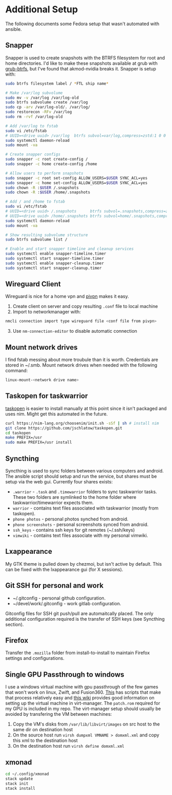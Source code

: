 # Additional Setup

The following documents some Fedora setup that wasn't automated with ansible.

## Snapper

Snapper is used to create snapshots with the BTRFS filesystem for root and home
directories. I'd like to make these snapshots available at grub with 
[grub-btrfs](https://github.com/Antynea/grub-btrfs), but I've found that 
akmod-nvidia breaks it. Snapper is setup with:

```bash
sudo btrfs filesystem label / *FTL ship name*

# Make /var/log subvolume
sudo mv -v /var/log /var/log-old
sudo btrfs subvolume create /var/log
sudo cp -arv /var/log-old/. /var/log/
sudo restorecon -RFv /var/log
sudo rm -rvf /var/log-old

# Add /var/log to fstab
sudo vi /etc/fstab
# UUID=<drive uuid> /var/log  btrfs subvol=var/log,compress=zstd:1 0 0
sudo systemctl daemon-reload
sudo mount -va

# Create snapper configs
sudo snapper -c root create-config /
sudo snapper -c home create-config /home

# Allow users to perform snapshots
sudo snapper -c root set-config ALLOW_USERS=$USER SYNC_ACL=yes
sudo snapper -c home set-config ALLOW_USERS=$USER SYNC_ACL=yes
sudo chown -R :$USER /.snapshots
sudo chown -R :$USER /home/.snapshots

# Add / and /home to fstab
sudo vi /etc/fstab
# UUID=<drive uuid> /.snapshots      btrfs subvol=.snapshots,compress=zstd:1 0 0
# UUID=<drive uuid> /home/.snapshots btrfs subvol=home/.snapshots,compress=zstd:1 0 0
sudo systemctl daemon-reload
sudo mount -va

# Show resulting subvolume structure
sudo btrfs subvolume list /

# Enable and start snapper timeline and cleanup services
sudo systemctl enable snapper-timeline.timer
sudo systemctl start snapper-timeline.timer 
sudo systemctl enable snapper-cleanup.timer
sudo systemctl start snapper-cleanup.timer
```

## Wireguard Client

Wireguard is nice for a home vpn and [pivpn](https://pivpn.io/) makes it easy.

1. Create client on server and copy resulting `.conf` file to local machine
2. Import to networkmanager with:
```bash
nmcli connection import type wireguard file <conf file from pivpn>
```
3. Use `nm-connection-editor` to disable automatic connection

## Mount network drives

I find fstab messing about more troubule than it is worth. Credentials are 
stored in ~/.smb. Mount network drives when needed with the following command:

```bash
linux-mount-<network drive name>
```

## Taskopen for taskwarrior

[taskopen](https://github.com/jschlatow/taskopen) is easier to install 
manually at this point since it isn't packaged and uses nim. Might get this 
automated in the future.

```bash
curl https://nim-lang.org/choosenim/init.sh -sSf | sh # install nim
git clone https://github.com/jschlatow/taskopen.git
cd taskopen
make PREFIX=/usr
sudo make PREFIX=/usr install
```

## Syncthing 

Syncthing is used to sync folders between various computers and android. The 
ansible script should setup and run the service, but shares must be setup
via the web gui. Currently four shares exists:
- `.warrior` - `.task` and `.timewarrior` folders to sync taskwarrior tasks.
These two folders are symlinked to the home folder where taskwarrior/timewarrior 
expects them.
- `warrior` - contains text files associated with taskwarrior (mostly from
taskopen).
- `phone photos` - personal photos synched from android.
- `phone screenshots` - personal screenshots synced from android.
- `ssh_keys` - contains ssh keys for git remotes (~/.ssh/keys)
- `vimwiki` - contains text files associate with my personal vimwiki.

## Lxappearance

My GTK theme is pulled down by chezmoi, but isn't active by default. This can
be fixed with the lxappearance gui (for X sessions).

## Git SSH for personal and work

- ~/.gitconfig - personal github configuration.
- ~/devel/work/.gitconfig - work gitlab configuration.

Gitconfig files for SSH git push/pull are automaitcally placed. The only
additional configuration required is the transfer of SSH keys (see Syncthing
section).

## Firefox

Transfer the `.mozilla` folder from install-to-install to maintain Firefox
settings and configurations.

## Single GPU Passthrough to windows

I use a windows virtual machine with gpu passthrough of the few games that
won't work on linux, Zwift, and Fusion360. [This](https://github.com/ilayna/Single-GPU-passthrough-amd-nvidia)
has scripts that make that process relatively easy and [this wiki](https://gitlab.com/risingprismtv/single-gpu-passthrough/-/wikis/home)
provides good information on setting up the virtual machine in virt-manager.
The `patch.rom` required for my GPU is included in my repo. The virt-manager 
setup should usually be avoided by transfering the VM between machines:

1. Copy the VM's disks from `/var/lib/libvirt/images` on src host to the same dir on destination host
2. On the source host run `virsh dumpxml VMNAME > domxml.xml` and copy this xml to the destination host
3. On the destination host run `virsh define domxml.xml`

## xmonad

```bash
cd ~/.config/xmonad
stack update
stack init
stack install
```
